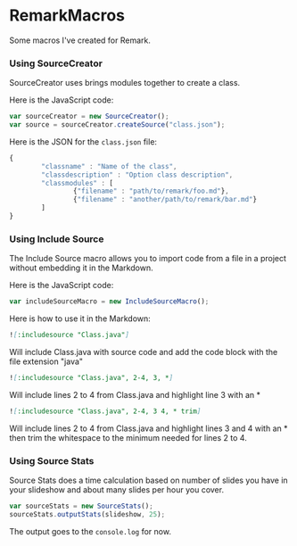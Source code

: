 # RemarkMacros
Some macros I've created for Remark.

### Using SourceCreator

SourceCreator uses brings modules together to create a class.

Here is the JavaScript code:

```javascript
var sourceCreator = new SourceCreator();
var source = sourceCreator.createSource("class.json");
```

Here is the JSON for the `class.json` file:

```javascript
{
        "classname" : "Name of the class",
        "classdescription" : "Option class description",
        "classmodules" : [
                {"filename" : "path/to/remark/foo.md"},
                {"filename" : "another/path/to/remark/bar.md"}
        ]
}
```

### Using Include Source

The Include Source macro allows you to import code from a file in a project without embedding it in the Markdown.

Here is the JavaScript code:

```javascript
var includeSourceMacro = new IncludeSourceMacro();
```

Here is how to use it in the Markdown:

```markdown
![:includesource "Class.java"]
```

Will include Class.java with source code and add the code block with the file extension "java"

```markdown
![:includesource "Class.java", 2-4, 3, *]
```

Will include lines 2 to 4 from Class.java and highlight line 3 with an *

```markdown
![:includesource "Class.java", 2-4, 3 4, * trim]
```

Will include lines 2 to 4 from Class.java and highlight lines 3 and 4 with an * then trim the whitespace to the minimum needed for lines 2 to 4.

### Using Source Stats

Source Stats does a time calculation based on number of slides you have in your slideshow and about many slides per hour you cover.

```javascript
var sourceStats = new SourceStats();
sourceStats.outputStats(slideshow, 25);
```

The output goes to the `console.log` for now.